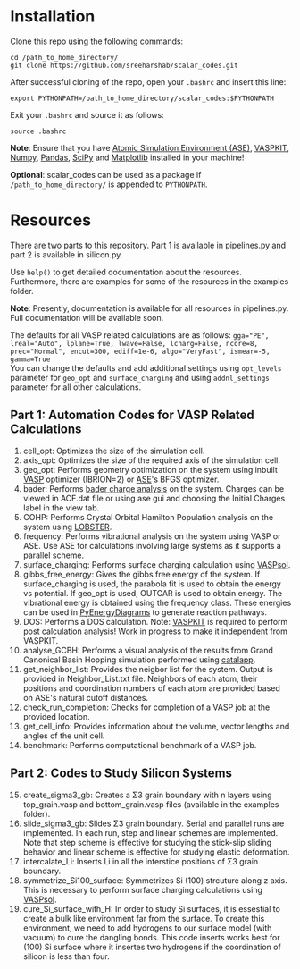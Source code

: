 # Installation
Clone this repo using the following commands:
```
cd /path_to_home_directory/
git clone https://github.com/sreeharshab/scalar_codes.git
```
After successful cloning of the repo, open your `.bashrc` and insert this line:
```
export PYTHONPATH=/path_to_home_directory/scalar_codes:$PYTHONPATH
```
Exit your `.bashrc` and source it as follows:
```
source .bashrc
```
**Note**: Ensure that you have [Atomic Simulation Environment (ASE)](https://wiki.fysik.dtu.dk/ase/), [VASPKIT](https://vaspkit.com/index.html), [Numpy](https://numpy.org/), [Pandas](https://pandas.pydata.org/), [SciPy](https://scipy.org/) and [Matplotlib](https://matplotlib.org/) installed in your machine!

**Optional**: scalar_codes can be used as a package if `/path_to_home_directory/` is appended to `PYTHONPATH`.

# Resources
There are two parts to this repository. Part 1 is available in pipelines.py and part 2 is available in silicon.py.

Use `help()` to get detailed documentation about the resources. Furthermore, there are examples for some of the resources in the examples folder.

**Note**: Presently, documentation is available for all resources in pipelines.py. Full documentation will be available soon.

The defaults for all VASP related calculations are as follows:
`gga="PE",
lreal="Auto",
lplane=True,
lwave=False,
lcharg=False,
ncore=8,
prec="Normal",
encut=300,
ediff=1e-6,
algo="VeryFast",
ismear=-5,
gamma=True`  
You can change the defaults and add additional settings using `opt_levels` parameter for `geo_opt` and `surface_charging` and using `addnl_settings` parameter for all other calculations.

## Part 1: Automation Codes for VASP Related Calculations
1. cell_opt: Optimizes the size of the simulation cell.
2. axis_opt: Optimizes the size of the required axis of the simulation cell.
3. geo_opt: Performs geometry optimization on the system using inbuilt [VASP](https://www.vasp.at/wiki/index.php/The_VASP_Manual) optimizer (IBRION=2) or [ASE](https://wiki.fysik.dtu.dk/ase/)'s BFGS optimizer.
4. bader: Performs [bader charge analysis](https://theory.cm.utexas.edu/henkelman/code/bader/) on the system. Charges can be viewed in ACF.dat file or using ase gui and choosing the Initial Charges label in the view tab.
5. COHP: Performs Crystal Orbital Hamilton Population analysis on the system using [LOBSTER](http://www.cohp.de/).
6. frequency: Performs vibrational analysis on the system using VASP or ASE. Use ASE for calculations involving large systems as it supports a parallel scheme.
7. surface_charging: Performs surface charging calculation using [VASPsol](https://github.com/henniggroup/VASPsol).
8. gibbs_free_energy: Gives the gibbs free energy of the system. If surface_charging is used, the parabola fit is used to obtain the energy vs potential. If geo_opt is used, OUTCAR is used to obtain energy. The vibrational energy is obtained using the frequency class. These energies can be used in [PyEnergyDiagrams](https://github.com/giacomomarchioro/PyEnergyDiagrams) to generate reaction pathways.
9. DOS: Performs a DOS calculation. Note: [VASPKIT](https://vaspkit.com/index.html) is required to perform post calculation analysis! Work in progress to make it independent from VASPKIT.
10. analyse_GCBH: Performs a visual analysis of the results from Grand Canonical Basin Hopping simulation performed using [catalapp](https://github.com/GengSS/catalapp?tab=readme-ov-file).
11. get_neighbor_list: Provides the neigbor list for the system. Output is provided in Neighbor_List.txt file. Neighbors of each atom, their positions and coordination numbers of each atom are provided based on ASE's natural cutoff distances.
12. check_run_completion: Checks for completion of a VASP job at the provided location.
13. get_cell_info: Provides information about the volume, vector lengths and angles of the unit cell.
14. benchmark: Performs computational benchmark of a VASP job.

## Part 2: Codes to Study Silicon Systems
15. create_sigma3_gb: Creates a Σ3 grain boundary with n layers using top_grain.vasp and bottom_grain.vasp files (available in the examples folder).
16. slide_sigma3_gb: Slides Σ3 grain boundary. Serial and parallel runs are implemented. In each run, step and linear schemes are implemented. Note that step scheme is effective for studying the stick-slip sliding behavior and linear scheme is effective for studying elastic deformation.
17. intercalate_Li: Inserts Li in all the interstice positions of Σ3 grain boundary.
18. symmetrize_Si100_surface: Symmetrizes Si (100) strcuture along z axis. This is necessary to perform surface charging calculations using [VASPsol](https://github.com/henniggroup/VASPsol).
19. cure_Si_surface_with_H: In order to study Si surfaces, it is essestial to create a bulk like environment far from the surface. To create this environment, we need to add hydrogens to our surface model (with vacuum) to cure the dangling bonds. This code inserts works best for (100) Si surface where it insertes two hydrogens if the coordination of silicon is less than four.